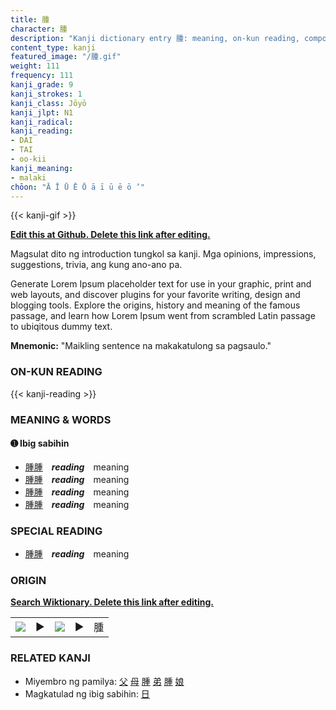 ```yaml
---
title: 腫
character: 腫
description: "Kanji dictionary entry 腫: meaning, on-kun reading, compounds, origin, related kanji"
content_type: kanji
featured_image: "/腫.gif"
weight: 111
frequency: 111
kanji_grade: 9
kanji_strokes: 1
kanji_class: Jōyō
kanji_jlpt: N1
kanji_radical: 
kanji_reading: 
- DAI
- TAI
- oo-kii
kanji_meaning:
- malaki
chōon: "Ā Ī Ū Ē Ō ā ī ū ē ō ’"
---
```

[//]: # (Don't edit the line below. Kanji animated GIF code is automatically generated.)
{{< kanji-gif >}}

[//]: # (Edit below this line.)

**[Edit this at Github. Delete this link after editing.](https://github.com/tim0g/tim/tree/main/content/kanji/腫/index.md)**

Magsulat dito ng introduction tungkol sa kanji. Mga opinions, impressions, suggestions, trivia, ang kung ano-ano pa.

Generate Lorem Ipsum placeholder text for use in your graphic, print and web layouts, and discover plugins for your favorite writing, design and blogging tools. Explore the origins, history and meaning of the famous passage, and learn how Lorem Ipsum went from scrambled Latin passage to ubiqitous dummy text.
 
**Mnemonic:** "Maikling sentence na makakatulong sa pagsaulo."

### ON-KUN READING

[//]: # (Don't edit the line below. ON-KUN READING code is automatically generated.)
{{< kanji-reading >}}

### MEANING & WORDS

#### ➊ **Ibig sabihin**
  - [腫](../腫)[腫](../腫)　***reading***　meaning
  - [腫](../腫)[腫](../腫)　***reading***　meaning
  - [腫](../腫)[腫](../腫)　***reading***　meaning
  - [腫](../腫)[腫](../腫)　***reading***　meaning

### SPECIAL READING
  - [腫](../腫)[腫](../腫)　***reading***　meaning

### ORIGIN

**[Search Wiktionary. Delete this link after editing.](https://wiktionary.org/wiki/腫)**
<table class="kanji-table"><tr><td>
<img src="60px-腫-bronze.svg.png">
</td><td>▶</td><td>
<img src="60px-腫-oracle.svg.png">
</td><td>▶</td>
<td class="kanji-origin">腫</td>
</tr></table>

### RELATED KANJI
- Miyembro ng pamilya: [父](../父) [母](../母) [腫](../腫) [弟](../弟) [腫](../腫) [娘](../娘)
- Magkatulad ng ibig sabihin: [日](../日)
